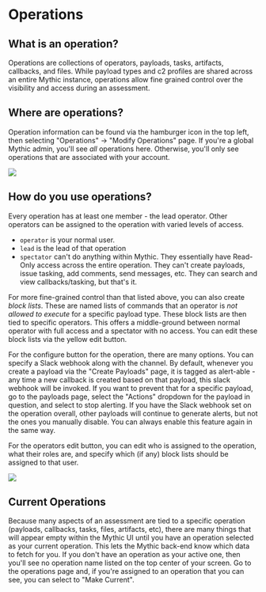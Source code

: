 # Operations

## What is an operation?

Operations are collections of operators, payloads, tasks, artifacts, callbacks, and files. While payload types and c2 profiles are shared across an entire Mythic instance, operations allow fine grained control over the visibility and access during an assessment.

## Where are operations?

Operation information can be found via the hamburger icon in the top left, then selecting "Operations" -> "Modify Operations" page. If you're a global Mythic admin, you'll see _all_ operations here. Otherwise, you'll only see operations that are associated with your account.&#x20;

![](<../.gitbook/assets/Screen Shot 2021-12-02 at 3.27.10 PM.png>)

## How do you use operations?

Every operation has at least one member - the lead operator. Other operators can be assigned to the operation with varied levels of access.

* `operator` is your normal user.
* `lead` is the lead of that operation
* `spectator` can't do anything within Mythic. They essentially have Read-Only access across the entire operation. They can't create payloads, issue tasking, add comments, send messages, etc. They can search and view callbacks/tasking, but that's it.

For more fine-grained control than that listed above, you can also create _block lists_. These are named lists of commands that an operator is _not allowed to execute_ for a specific payload type. These block lists are then tied to specific operators. This offers a middle-ground between normal operator with full access and a spectator with no access. You can edit these block lists via the yellow edit button.

For the configure button for the operation, there are many options. You can specify a Slack webhook along with the channel. By default, whenever you create a payload via the "Create Payloads" page, it is tagged as alert-able - any time a new callback is created based on that payload, this slack webhook will be invoked. If you want to prevent that for a specific payload, go to the payloads page, select the "Actions" dropdown for the payload in question, and select to stop alerting. If you have the Slack webhook set on the operation overall, other payloads will continue to generate alerts, but not the ones you manually disable. You can always enable this feature again in the same way.

For the operators edit button, you can edit who is assigned to the operation, what their roles are, and specify which (if any) block lists should be assigned to that user.

![](<../.gitbook/assets/Screen Shot 2021-12-02 at 3.31.27 PM.png>)

## Current Operations

Because many aspects of an assessment are tied to a specific operation (payloads, callbacks, tasks, files, artifacts, etc), there are many things that will appear empty within the Mythic UI until you have an operation selected as your current operation. This lets the Mythic back-end know which data to fetch for you. If you don't have an operation as your active one, then you'll see no operation name listed on the top center of your screen. Go to the operations page and, if you're assigned to an operation that you can see, you can select to "Make Current".&#x20;
